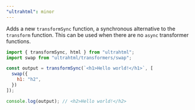 ```yaml
---
"ultrahtml": minor
---
```


Adds a new `transformSync` function, a synchronous alternative to the `transform` function. This can be used when there are no `async` transformer functions.

```js
import { transformSync, html } from "ultrahtml";
import swap from "ultrahtml/transformers/swap";

const output = transformSync(`<h1>Hello world!</h1>`, [
  swap({
    h1: "h2",
  })
]);

console.log(output); // <h2>Hello world!</h2>
```
